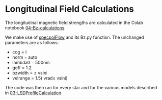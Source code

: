 # Longitudinal Field Calculations

The longitudinal magnetic field strengths are calculated in the Colab notebook [04-Bz-calculations](https://github.com/veropetit/BeStarsMiMeS/blob/master/04-Bz-calculations/04-Bz-calculations.ipynb)

We make use of [specpolFlow](https://github.com/folsomcp/specpolFlow) and its Bz.py function. The unchanged parameters are as follows:

* cog = I
* norm = auto
* lambda0 = 500nm
* geff = 1.2
* bzwidth = $\pm$ vsini
* velrange = 1.5( vrad$\pm$ vsini)

The code was then ran for every star and for the various models described in [03-LSDProfileCalculation](https://github.com/veropetit/BeStarsMiMeS/blob/master/03-LSDProfileCalculation.md)
 

